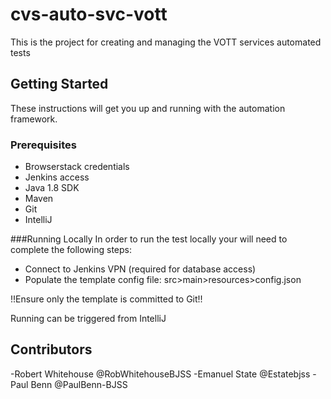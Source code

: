 # cvs-auto-svc-vott

This is the project for creating and managing the VOTT services automated tests

## Getting Started

These instructions will get you up and running with the automation framework.

### Prerequisites

- Browserstack credentials
- Jenkins access
- Java 1.8 SDK
- Maven
- Git
- IntelliJ

###Running Locally
In order to run the test locally your will need to complete the following steps:

- Connect to Jenkins VPN (required for database access)
- Populate the template config file: src>main>resources>config.json

!!Ensure only the template is committed to Git!!

Running can be triggered from IntelliJ

## Contributors
-Robert Whitehouse @RobWhitehouseBJSS
-Emanuel State @Estatebjss
-Paul Benn @PaulBenn-BJSS
